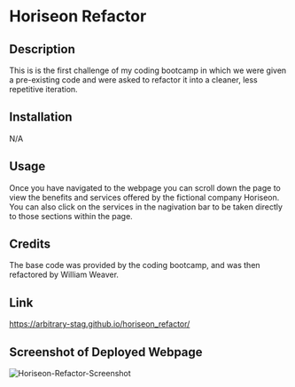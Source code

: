 # Horiseon Refactor

## Description
This is is the first challenge of my coding bootcamp in which we were given a pre-existing code and were asked to refactor it into a cleaner, less repetitive iteration.

## Installation 
N/A

## Usage
Once you have navigated to the webpage you can scroll down the page to view the benefits and services offered by the fictional company Horiseon. You can also click on the services in the nagivation bar to be taken directly to those sections within the page. 

## Credits
The base code was provided by the coding bootcamp, and was then refactored by William Weaver. 

## Link
https://arbitrary-stag.github.io/horiseon_refactor/

## Screenshot of Deployed Webpage
![Horiseon-Refactor-Screenshot](https://user-images.githubusercontent.com/120620818/221386037-1fb42d9a-9ded-46e4-978a-c27d983c3469.png)
